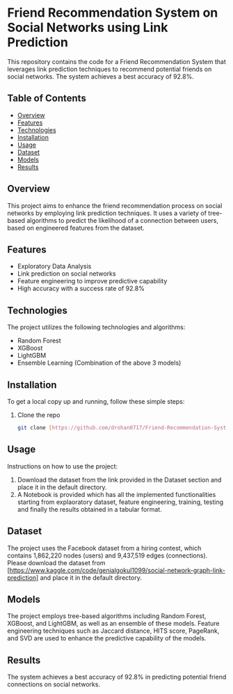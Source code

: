 # Friend Recommendation System on Social Networks using Link Prediction

This repository contains the code for a Friend Recommendation System that leverages link prediction techniques to recommend potential friends on social networks. The system achieves a best accuracy of 92.8%.

## Table of Contents
- [Overview](#overview)
- [Features](#features)
- [Technologies](#technologies)
- [Installation](#installation)
- [Usage](#usage)
- [Dataset](#dataset)
- [Models](#models)
- [Results](#results)

## Overview
This project aims to enhance the friend recommendation process on social networks by employing link prediction techniques. It uses a variety of tree-based algorithms to predict the likelihood of a connection between users, based on engineered features from the dataset.

## Features
- Exploratory Data Analysis
- Link prediction on social networks
- Feature engineering to improve predictive capability
- High accuracy with a success rate of 92.8%

## Technologies
The project utilizes the following technologies and algorithms:
- Random Forest
- XGBoost
- LightGBM
- Ensemble Learning (Combination of the above 3 models)

## Installation
To get a local copy up and running, follow these simple steps:

1. Clone the repo
    ```sh
    git clone [https://github.com/drohan0717/Friend-Recommendation-System-Using-Link-Analysis.git]
    ```

## Usage
Instructions on how to use the project:

1. Download the dataset from the link provided in the Dataset section and place it in the default directory.
2. A Notebook is provided which has all the implemented functionalities starting from explaoratory dataset, feature engineering, training, testing and finally the results obtained in a tabular format. 

## Dataset
The project uses the Facebook dataset from a hiring contest, which contains 1,862,220 nodes (users) and 9,437,519 edges (connections). Please download the dataset from [https://www.kaggle.com/code/genialgokul1099/social-network-graph-link-prediction] and place it in the default directory.

## Models
The project employs tree-based algorithms including Random Forest, XGBoost, and LightGBM, as well as an ensemble of these models. Feature engineering techniques such as Jaccard distance, HITS score, PageRank, and SVD are used to enhance the predictive capability of the models.

## Results
The system achieves a best accuracy of 92.8% in predicting potential friend connections on social networks.

